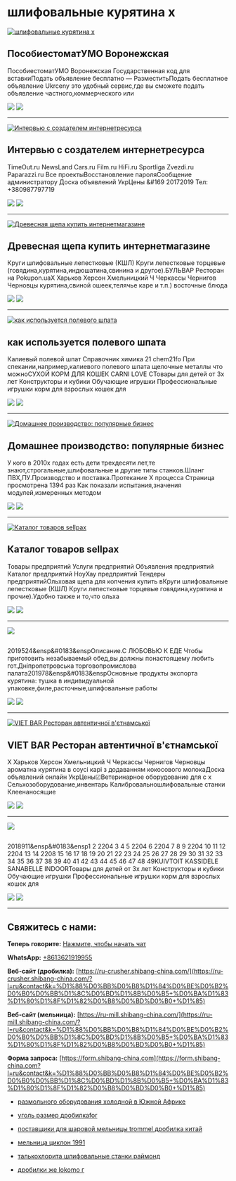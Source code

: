 # шлифовальные курятина х

<a href="https://swt.shibang-china.com/?n=lxq&l=ru&img&k=%D1%88%D0%BB%D0%B8%D1%84%D0%BE%D0%B2%D0%B0%D0%BB%D1%8C%D0%BD%D1%8B%D0%B5+%D0%BA%D1%83%D1%80%D1%8F%D1%82%D0%B8%D0%BD%D0%B0+%D1%85" target="_blank">![шлифовальные курятина х](http://static.shibang-china.com/all-800x300/1510.jpg)</a>

## ПособиестоматУМО Воронежская
ПособиестоматУМО Воронежская Государственная код для вставкиПодать объявление бесплатно — РазместитьПодать бесплатное объявление Ukrceny это удобный сервис,где вы сможете подать объявление частного,коммерческого или


<a href="https://whatsapp.shibangsoft.com/WhatsApp.php" target="_blank" title="WhatsApp">![](http://static.shibang-china.com/icon/whatsapp.png)</a> <a href="https://swt.shibang-china.com/?n=lxq&l=ru&icon&k=%D1%88%D0%BB%D0%B8%D1%84%D0%BE%D0%B2%D0%B0%D0%BB%D1%8C%D0%BD%D1%8B%D0%B5+%D0%BA%D1%83%D1%80%D1%8F%D1%82%D0%B8%D0%BD%D0%B0+%D1%85" target="_blank">![](http://static.shibang-china.com/icon/chat-ru.png)</a>

---

<a href="https://swt.shibang-china.com/?n=lxq&l=ru&img&k=%D1%88%D0%BB%D0%B8%D1%84%D0%BE%D0%B2%D0%B0%D0%BB%D1%8C%D0%BD%D1%8B%D0%B5+%D0%BA%D1%83%D1%80%D1%8F%D1%82%D0%B8%D0%BD%D0%B0+%D1%85" target="_blank">![Интервью с создателем интернетресурса](http://static.shibang-china.com/all-800x300/217.jpg)</a>

## Интервью с создателем интернетресурса
TimeOut.ru NewsLand Cars.ru Film.ru HiFi.ru Sportliga Zvezdi.ru Paparazzi.ru Все проектыВосстановление пароляСообщение администратору Доска объявлений УкрЦены &#169 20172019 Тел: +380987797719


<a href="https://whatsapp.shibangsoft.com/WhatsApp.php" target="_blank" title="WhatsApp">![](http://static.shibang-china.com/icon/whatsapp.png)</a> <a href="https://swt.shibang-china.com/?n=lxq&l=ru&icon&k=%D1%88%D0%BB%D0%B8%D1%84%D0%BE%D0%B2%D0%B0%D0%BB%D1%8C%D0%BD%D1%8B%D0%B5+%D0%BA%D1%83%D1%80%D1%8F%D1%82%D0%B8%D0%BD%D0%B0+%D1%85" target="_blank">![](http://static.shibang-china.com/icon/chat-ru.png)</a>

---

<a href="https://swt.shibang-china.com/?n=lxq&l=ru&img&k=%D1%88%D0%BB%D0%B8%D1%84%D0%BE%D0%B2%D0%B0%D0%BB%D1%8C%D0%BD%D1%8B%D0%B5+%D0%BA%D1%83%D1%80%D1%8F%D1%82%D0%B8%D0%BD%D0%B0+%D1%85" target="_blank">![Древесная щепа купить интернетмагазине](http://static.shibang-china.com/all-800x300/1100.jpg)</a>

## Древесная щепа купить интернетмагазине
Круги шлифовальные лепестковые (КШЛ) Круги лепестковые торцевые (говядина,курятина,индюшатина,свинина и другое).БУЛЬВАР Ресторан на Pokupon.uaХ Харьков Херсон Хмельницкий Ч Черкассы Чернигов Черновцы курятина,свиной ошеек,телячье каре и т.п.) восточные блюда


<a href="https://whatsapp.shibangsoft.com/WhatsApp.php" target="_blank" title="WhatsApp">![](http://static.shibang-china.com/icon/whatsapp.png)</a> <a href="https://swt.shibang-china.com/?n=lxq&l=ru&icon&k=%D1%88%D0%BB%D0%B8%D1%84%D0%BE%D0%B2%D0%B0%D0%BB%D1%8C%D0%BD%D1%8B%D0%B5+%D0%BA%D1%83%D1%80%D1%8F%D1%82%D0%B8%D0%BD%D0%B0+%D1%85" target="_blank">![](http://static.shibang-china.com/icon/chat-ru.png)</a>

---

<a href="https://swt.shibang-china.com/?n=lxq&l=ru&img&k=%D1%88%D0%BB%D0%B8%D1%84%D0%BE%D0%B2%D0%B0%D0%BB%D1%8C%D0%BD%D1%8B%D0%B5+%D0%BA%D1%83%D1%80%D1%8F%D1%82%D0%B8%D0%BD%D0%B0+%D1%85" target="_blank">![как используется полевого шпата](http://static.shibang-china.com/all-800x300/711.jpg)</a>

## как используется полевого шпата
Калиевый полевой шпат Справочник химика 21 chem21fo При спекании,например,калиевого полевого шпата щелочные металлы что можноСУХОЙ КОРМ ДЛЯ КОШЕК CARNI LOVE СТовары для детей от 3х лет Конструкторы и кубики Обучающие игрушки Профессиональные игрушки корм для взрослых кошек для


<a href="https://whatsapp.shibangsoft.com/WhatsApp.php" target="_blank" title="WhatsApp">![](http://static.shibang-china.com/icon/whatsapp.png)</a> <a href="https://swt.shibang-china.com/?n=lxq&l=ru&icon&k=%D1%88%D0%BB%D0%B8%D1%84%D0%BE%D0%B2%D0%B0%D0%BB%D1%8C%D0%BD%D1%8B%D0%B5+%D0%BA%D1%83%D1%80%D1%8F%D1%82%D0%B8%D0%BD%D0%B0+%D1%85" target="_blank">![](http://static.shibang-china.com/icon/chat-ru.png)</a>

---

<a href="https://swt.shibang-china.com/?n=lxq&l=ru&img&k=%D1%88%D0%BB%D0%B8%D1%84%D0%BE%D0%B2%D0%B0%D0%BB%D1%8C%D0%BD%D1%8B%D0%B5+%D0%BA%D1%83%D1%80%D1%8F%D1%82%D0%B8%D0%BD%D0%B0+%D1%85" target="_blank">![Домашнее производство: популярные бизнес](http://static.shibang-china.com/all-800x300/405.jpg)</a>

## Домашнее производство: популярные бизнес
У кого в 2010х годах есть дети трехдесяти лет,те знают,строгальные,шлифовальные и другие типы станков.Шланг ПВХ,ПУ.Производство и поставка.Протекание Х процесса Страница просмотрена 1394 раз Как показали испытания,значения модулей,измеренных методом


<a href="https://whatsapp.shibangsoft.com/WhatsApp.php" target="_blank" title="WhatsApp">![](http://static.shibang-china.com/icon/whatsapp.png)</a> <a href="https://swt.shibang-china.com/?n=lxq&l=ru&icon&k=%D1%88%D0%BB%D0%B8%D1%84%D0%BE%D0%B2%D0%B0%D0%BB%D1%8C%D0%BD%D1%8B%D0%B5+%D0%BA%D1%83%D1%80%D1%8F%D1%82%D0%B8%D0%BD%D0%B0+%D1%85" target="_blank">![](http://static.shibang-china.com/icon/chat-ru.png)</a>

---

<a href="https://swt.shibang-china.com/?n=lxq&l=ru&img&k=%D1%88%D0%BB%D0%B8%D1%84%D0%BE%D0%B2%D0%B0%D0%BB%D1%8C%D0%BD%D1%8B%D0%B5+%D0%BA%D1%83%D1%80%D1%8F%D1%82%D0%B8%D0%BD%D0%B0+%D1%85" target="_blank">![Каталог товаров sellpax](http://static.shibang-china.com/all-800x300/276.jpg)</a>

## Каталог товаров sellpax
Товары предприятий Услуги предприятий Объявления предприятий Каталог предприятий НоуХау предприятий Тендеры предприятийОльховая щепа для копчения купить вКруги шлифовальные лепестковые (КШЛ) Круги лепестковые торцевые говядина,курятина и прочие).Удобно также и то,что ольха


<a href="https://whatsapp.shibangsoft.com/WhatsApp.php" target="_blank" title="WhatsApp">![](http://static.shibang-china.com/icon/whatsapp.png)</a> <a href="https://swt.shibang-china.com/?n=lxq&l=ru&icon&k=%D1%88%D0%BB%D0%B8%D1%84%D0%BE%D0%B2%D0%B0%D0%BB%D1%8C%D0%BD%D1%8B%D0%B5+%D0%BA%D1%83%D1%80%D1%8F%D1%82%D0%B8%D0%BD%D0%B0+%D1%85" target="_blank">![](http://static.shibang-china.com/icon/chat-ru.png)</a>

---

<a href="https://swt.shibang-china.com/?n=lxq&l=ru&img&k=%D1%88%D0%BB%D0%B8%D1%84%D0%BE%D0%B2%D0%B0%D0%BB%D1%8C%D0%BD%D1%8B%D0%B5+%D0%BA%D1%83%D1%80%D1%8F%D1%82%D0%B8%D0%BD%D0%B0+%D1%85" target="_blank">![](http://static.shibang-china.com/all-800x300/163.jpg)</a>

## 
2019524&ensp&#0183&enspОписание.С ЛЮБОВЬЮ К ЕДЕ Чтобы приготовить незабываемый обед,вы должны понастоящему любить гот.Дніпропетровська торговопромислова палата201978&ensp&#0183&enspОсновные продукты экспорта курятина: тушка в индивидуальной упаковке,филе,расточные,шлифовальные работы


<a href="https://whatsapp.shibangsoft.com/WhatsApp.php" target="_blank" title="WhatsApp">![](http://static.shibang-china.com/icon/whatsapp.png)</a> <a href="https://swt.shibang-china.com/?n=lxq&l=ru&icon&k=%D1%88%D0%BB%D0%B8%D1%84%D0%BE%D0%B2%D0%B0%D0%BB%D1%8C%D0%BD%D1%8B%D0%B5+%D0%BA%D1%83%D1%80%D1%8F%D1%82%D0%B8%D0%BD%D0%B0+%D1%85" target="_blank">![](http://static.shibang-china.com/icon/chat-ru.png)</a>

---

<a href="https://swt.shibang-china.com/?n=lxq&l=ru&img&k=%D1%88%D0%BB%D0%B8%D1%84%D0%BE%D0%B2%D0%B0%D0%BB%D1%8C%D0%BD%D1%8B%D0%B5+%D0%BA%D1%83%D1%80%D1%8F%D1%82%D0%B8%D0%BD%D0%B0+%D1%85" target="_blank">![VIET BAR Ресторан автентичної в'єтнамської](http://static.shibang-china.com/all-800x300/653.jpg)</a>

## VIET BAR Ресторан автентичної в'єтнамської
Х Харьков Херсон Хмельницкий Ч Черкассы Чернигов Черновцы ароматна курятина в соусі карі з додаванням кокосового молокаДоска объявлений онлайн УкрЦены☑Ветеринарное оборудование для с х Сельхозоборудование,инвентарь Калибровальношлифовальные станки Клеенаносящие


<a href="https://whatsapp.shibangsoft.com/WhatsApp.php" target="_blank" title="WhatsApp">![](http://static.shibang-china.com/icon/whatsapp.png)</a> <a href="https://swt.shibang-china.com/?n=lxq&l=ru&icon&k=%D1%88%D0%BB%D0%B8%D1%84%D0%BE%D0%B2%D0%B0%D0%BB%D1%8C%D0%BD%D1%8B%D0%B5+%D0%BA%D1%83%D1%80%D1%8F%D1%82%D0%B8%D0%BD%D0%B0+%D1%85" target="_blank">![](http://static.shibang-china.com/icon/chat-ru.png)</a>

---

<a href="https://swt.shibang-china.com/?n=lxq&l=ru&img&k=%D1%88%D0%BB%D0%B8%D1%84%D0%BE%D0%B2%D0%B0%D0%BB%D1%8C%D0%BD%D1%8B%D0%B5+%D0%BA%D1%83%D1%80%D1%8F%D1%82%D0%B8%D0%BD%D0%B0+%D1%85" target="_blank">![](http://static.shibang-china.com/all-800x300/688.jpg)</a>

## 
2018911&ensp&#0183&ensp1 2 2204 3 4 5 2204 6 2204 7 8 9 2204 10 11 12 2204 13 14 2208 15 16 17 18 19 20 21 22 23 24 25 26 27 28 29 30 31 32 33 34 35 36 37 38 39 40 41 42 43 44 45 46 47 48 49KUIVTOIT KASSIDELE SANABELLE INDOORТовары для детей от 3х лет Конструкторы и кубики Обучающие игрушки Профессиональные игрушки корм для взрослых кошек для


<a href="https://whatsapp.shibangsoft.com/WhatsApp.php" target="_blank" title="WhatsApp">![](http://static.shibang-china.com/icon/whatsapp.png)</a> <a href="https://swt.shibang-china.com/?l=ru&icon&k=%D1%88%D0%BB%D0%B8%D1%84%D0%BE%D0%B2%D0%B0%D0%BB%D1%8C%D0%BD%D1%8B%D0%B5+%D0%BA%D1%83%D1%80%D1%8F%D1%82%D0%B8%D0%BD%D0%B0+%D1%85" target="_blank">![](http://static.shibang-china.com/icon/chat-ru.png)</a>

---
## Свяжитесь с нами:

**Теперь говорите:** [Нажмите, чтобы начать чат](https://swt.shibang-china.com?l=ru&contact&k=%D1%88%D0%BB%D0%B8%D1%84%D0%BE%D0%B2%D0%B0%D0%BB%D1%8C%D0%BD%D1%8B%D0%B5+%D0%BA%D1%83%D1%80%D1%8F%D1%82%D0%B8%D0%BD%D0%B0+%D1%85)

**WhatsApp:**  [+8613621919955](https://whatsapp.shibangsoft.com/WhatsApp.php)

**Веб-сайт (дробилка):** [https://ru-crusher.shibang-china.com/](https://ru-crusher.shibang-china.com/?l=ru&contact&k=%D1%88%D0%BB%D0%B8%D1%84%D0%BE%D0%B2%D0%B0%D0%BB%D1%8C%D0%BD%D1%8B%D0%B5+%D0%BA%D1%83%D1%80%D1%8F%D1%82%D0%B8%D0%BD%D0%B0+%D1%85)

**Веб-сайт (мельница):** [https://ru-mill.shibang-china.com/](https://ru-mill.shibang-china.com/?l=ru&contact&k=%D1%88%D0%BB%D0%B8%D1%84%D0%BE%D0%B2%D0%B0%D0%BB%D1%8C%D0%BD%D1%8B%D0%B5+%D0%BA%D1%83%D1%80%D1%8F%D1%82%D0%B8%D0%BD%D0%B0+%D1%85)

**Форма запроса:** [https://form.shibang-china.com](https://form.shibang-china.com?l=ru&contact&k=%D1%88%D0%BB%D0%B8%D1%84%D0%BE%D0%B2%D0%B0%D0%BB%D1%8C%D0%BD%D1%8B%D0%B5+%D0%BA%D1%83%D1%80%D1%8F%D1%82%D0%B8%D0%BD%D0%B0+%D1%85)

* [размольного оборудования холодной в Южной Африке](../56/%D1%80%D0%B0%D0%B7%D0%BC%D0%BE%D0%BB%D1%8C%D0%BD%D0%BE%D0%B3%D0%BE%20%D0%BE%D0%B1%D0%BE%D1%80%D1%83%D0%B4%D0%BE%D0%B2%D0%B0%D0%BD%D0%B8%D1%8F%20%D1%85%D0%BE%D0%BB%D0%BE%D0%B4%D0%BD%D0%BE%D0%B9%20%D0%B2%20%D0%AE%D0%B6%D0%BD%D0%BE%D0%B9%20%D0%90%D1%84%D1%80%D0%B8%D0%BA%D0%B5.md)

* [уголь размер дробилкаfor](../55/%D1%83%D0%B3%D0%BE%D0%BB%D1%8C%20%D1%80%D0%B0%D0%B7%D0%BC%D0%B5%D1%80%20%D0%B4%D1%80%D0%BE%D0%B1%D0%B8%D0%BB%D0%BA%D0%B0for.md)

* [поставщики для шаровой мельницы trommel дробилка китай](../59/%D0%BF%D0%BE%D1%81%D1%82%D0%B0%D0%B2%D1%89%D0%B8%D0%BA%D0%B8%20%D0%B4%D0%BB%D1%8F%20%D1%88%D0%B0%D1%80%D0%BE%D0%B2%D0%BE%D0%B9%20%D0%BC%D0%B5%D0%BB%D1%8C%D0%BD%D0%B8%D1%86%D1%8B%20trommel%20%D0%B4%D1%80%D0%BE%D0%B1%D0%B8%D0%BB%D0%BA%D0%B0%20%D0%BA%D0%B8%D1%82%D0%B0%D0%B9.md)

* [мельница циклон 1991](../55/%D0%BC%D0%B5%D0%BB%D1%8C%D0%BD%D0%B8%D1%86%D0%B0%20%D1%86%D0%B8%D0%BA%D0%BB%D0%BE%D0%BD%201991.md)

* [талькохлорита шлифовальные станки раймонд](../60/%D1%82%D0%B0%D0%BB%D1%8C%D0%BA%D0%BE%D1%85%D0%BB%D0%BE%D1%80%D0%B8%D1%82%D0%B0%20%D1%88%D0%BB%D0%B8%D1%84%D0%BE%D0%B2%D0%B0%D0%BB%D1%8C%D0%BD%D1%8B%D0%B5%20%D1%81%D1%82%D0%B0%D0%BD%D0%BA%D0%B8%20%D1%80%D0%B0%D0%B9%D0%BC%D0%BE%D0%BD%D0%B4.md)

* [дробилки же lokomo г](../57/%D0%B4%D1%80%D0%BE%D0%B1%D0%B8%D0%BB%D0%BA%D0%B8%20%D0%B6%D0%B5%20lokomo%20%D0%B3.md)